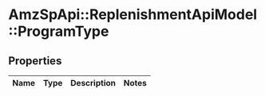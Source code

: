 # AmzSpApi::ReplenishmentApiModel::ProgramType

## Properties
Name | Type | Description | Notes
------------ | ------------- | ------------- | -------------

